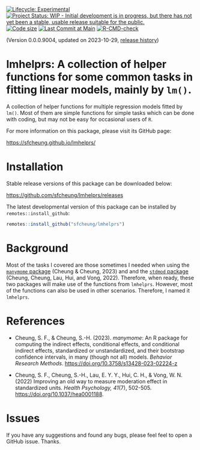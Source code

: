 <!-- badges: start -->
[![Lifecycle: Experimental](https://img.shields.io/badge/lifecycle-experimental-orange.svg)](https://lifecycle.r-lib.org/articles/stages.html#experimental)
[![Project Status: WIP - Initial development is in progress, but there has not yet been a stable, usable release suitable for the public.](https://www.repostatus.org/badges/latest/wip.svg)](https://www.repostatus.org/#wip)
[![Code size](https://img.shields.io/github/languages/code-size/sfcheung/lmhelprs.svg)](https://github.com/sfcheung/lmhelprs)
[![Last Commit at Main](https://img.shields.io/github/last-commit/sfcheung/lmhelprs.svg)](https://github.com/sfcheung/lmhelprs/commits/main)
[![R-CMD-check](https://github.com/sfcheung/lmhelprs/actions/workflows/R-CMD-check.yaml/badge.svg)](https://github.com/sfcheung/lmhelprs/actions/workflows/R-CMD-check.yaml)
<!-- badges: end -->

(Version 0.0.0.9004, updated on 2023-10-29, [release history](https://sfcheung.github.io/lmhelprs/news/index.html))

# lmhelprs: A collection of helper functions for some common tasks in fitting linear models, mainly by `lm()`.

A collection of helper functions for
multiple regression models fitted by `lm()`.
Most of them are simple functions for
simple tasks which can be done with coding,
but may not be easy for occasional users of `R`.

For more information on this package, please visit its GitHub page:

https://sfcheung.github.io/lmhelprs/

# Installation

Stable release versions of this package can be downloaded below:

https://github.com/sfcheung/lmhelprs/releases

The latest developmental version of this package can be installed by `remotes::install_github`:

```r
remotes::install_github("sfcheung/lmhelprs")
```

# Background

Most of the tasks I covered are those sometimes I needed when
using the [`manymome` package](https://sfcheung.github.io/manymome/)
(Cheung & Cheung, 2023) and
and the [`stdmod` package](https://sfcheung.github.io/stdmod/)
(Cheung, Cheung, Lau, Hui, and Vong, 2022).
Therefore, when ready, these two packages
will make use of the functions from
`lmhelprs`. However, most of the functions
can also be used in other scenarios.
Therefore, I named it `lmhelprs`.

# References

- Cheung, S. F., & Cheung, S.-H. (2023).
  *manymome*: An R package for computing
  the indirect effects, conditional
  effects, and conditional indirect
  effects, standardized or
  unstandardized, and their bootstrap
  confidence intervals, in many (though
  not all) models. *Behavior Research
  Methods*.
  https://doi.org/10.3758/s13428-023-02224-z

- Cheung, S. F., Cheung, S.-H., Lau, E.
  Y. Y., Hui, C. H., & Vong, W. N. (2022)
  Improving an old way to measure
  moderation effect in standardized
  units. *Health Psychology, 41*(7),
  502-505.
  https://doi.org/10.1037/hea0001188.

# Issues

If you have any suggestions and found any bugs, please feel
feel to open a GitHub issue. Thanks.